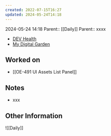 ```yaml
---
created: 2022-07-15T16:27
updated: 2024-05-24T14:18
---
```

2024-05-24 14:18
Parent:: [[Daily]] 
Parent:: xxxx

- [DEV Health](https://health-configdev.mixtelematics.com/public/mapshow.htm?id=2001&mapid=1A35514B-E08F-4B7C-90B8-CD1774AE8CA3)
- [My Digital Garden](https://my-digital-garden-ten-inky.vercel.app/)

## Worked on

- [[OE-491 UI Assets List Panel]]

## Notes

- xxx

## Other Information

![[Daily]]
